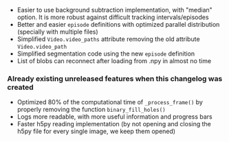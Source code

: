 - Easier to use background subtraction implementation, with "median" option. It is more robust against difficult tracking intervals/episodes
- Better and easier `episode` definitions with optimized parallel distribution (specially with multiple files)
- Simplified `Video.video_paths` attribute removing the old attribute `Video.video_path`
- Simplified segmentation code using the new `episode` definition
- List of blobs can reconnect after loading from .npy in almost no time

### Already existing unreleased features when this changelog was created

- Optimized 80% of the computational time of `_process_frame()` by properly removing the function `binary_fill_holes()`
- Logs more readable, with more useful information and progress bars
- Faster h5py reading implementation (by not opening and closing the h5py file for every single image, we keep them opened)
